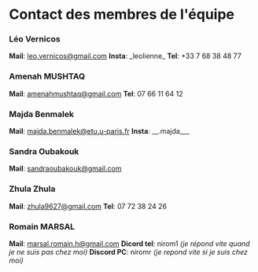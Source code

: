 # Contact des membres de l'équipe 

### Léo Vernicos
**Mail**: leo.vernicos@gmail.com
**Insta**: \_leolienne\_
**Tel**: +33 7 68 38 48 77

### Amenah MUSHTAQ
**Mail**: amenahmushtaq@gmail.com
**Tel**: 07 66 11 64 12

### Majda Benmalek 
**Mail**: majda.benmalek@etu.u-paris.fr 
**Insta**: \_\_.majda\_\_\_

### Sandra Oubakouk
**Mail**: sandraoubakouk@gmail.com

### Zhula Zhula
**Mail**: zhula9627@gmail.com
**Tel**: 07 72 38 24 26

### Romain MARSAL
**Mail**: marsal.romain.h@gmail.com
**Dicord tel**: nirom1 _(je répond vite quand je ne suis pas chez moi)_ 
**Discord PC**: niromr _(je repond vite si je suis chez moi)_
